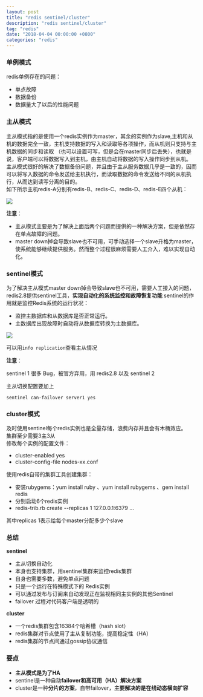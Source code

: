```yaml
---
layout: post
title: "redis sentinel/cluster"
description: "redis sentinel/cluster"
tag: "redis"
date: "2018-04-04 00:00:00 +0800"
categories: "redis"
---
```


### 单例模式    

redis单例存在的问题： 

- 单点故障 
- 数据备份
- 数据量大了以后的性能问题  

<!--more-->

### 主从模式  

主从模式指的是使用一个redis实例作为master，其余的实例作为slave,主机和从机的数据完全一致，主机支持数据的写入和读取等各项操作，而从机则只支持与主机数据的同步和读取
（也可以设置可写，但是会在master同步后丢失），也就是说，客户端可以将数据写入到主机，由主机自动将数据的写入操作同步到从机。  
主从模式很好的解决了数据备份问题，并且由于主从服务数据几乎是一致的，因而可以将写入数据的命令发送给主机执行，而读取数据的命令发送给不同的从机执行，从而达到读写分离的目的。  
如下所示主机redis-A分别有redis-B、redis-C、redis-D、redis-E四个从机：
  
![](https://olef5l6y5.qnssl.com/2018-4-4-00-30-51.png)
    
**注意**：  

- 主从模式主要是为了解决上面后两个问题而提供的一种解决方案，但是依然存在单点故障的问题。
- master down掉会导致slave也不可用，可手动选择一个slave升格为master，使系统能够继续提供服务。然而整个过程很麻烦需要人工介入，难以实现自动化。 

### sentinel模式  

为了解决主从模式master down掉会导致slave也不可用，需要人工接入的问题，redis2.8提供sentinel工具，**实现自动化的系统监控和故障恢复功能**
sentinel的作用就是监控Redis系统的运行状况：

- 监控主数据库和从数据库是否正常运行。
- 主数据库出现故障时自动将从数据库转换为主数据库。  

![](https://olef5l6y5.qnssl.com/20180404004409)

可以用`info replication`查看主从情况   

**注意**：  

sentinel 1 很多 Bug，被官方弃用，用 redis2.8 以及 sentinel 2  

主从切换配置要加上  

```
sentinel can-failover server1 yes
```  

### cluster模式  

及时使用sentinel每个redis实例也是全量存储，浪费内存并且会有木桶效应。  
集群至少需要3主3从  
修改每个实例的配置文件：
- cluster-enabled yes 
- cluster-config-file nodes-xx.conf  

使用redis自带的集群工具创建集群：  

- 安装rubygems：yum install ruby 、yum install rubygems 、gem install redis
- 分别启动6个redis实例
- redis-trib.rb create --replicas 1 127.0.0.1:6379 ... 

其中replicas 1表示给每个master分配多少个slave  

### 总结  

**sentinel**    

- 主从切换自动化 
- 本身也支持集群，用sentinel集群来监控redis集群 
- 自身也需要多数，避免单点问题
- 只是一个运行在特殊模式下的 Redis实例 
- 可以通过发布与订阅来自动发现正在监视相同主实例的其他Sentinel
- failover 过程对代码客户端是透明的 

**cluster**

- 一个redis集群包含16384个哈希槽（hash slot）
- redis集群对节点使用了主从复制功能，提高稳定性（HA）
- redis集群的节点间通过gossip协议通信

### 要点  

- **主从模式是为了HA**
- sentinel是一种自动**failover和高可用（HA）解决方案**
- cluster是一种**分片的方案**，自带failover，**主要解决的是在线动态横向扩容**
